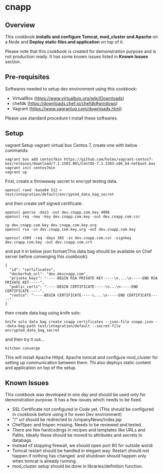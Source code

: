 # cnapp

## Overview

This cookbook **installs and configure Tomcat, mod_cluster and Apache** on a Node and **Deploy static files and application**  on top of it.

Please note that this cookbook is created for demonstration purpose and is not production ready. It has some known issues listed in **Known Issues** section.

## Pre-requisites
Softwares needed to setup dev environment using this cookbook:
* VirtualBox (https://www.virtualbox.org/wiki/Downloads)
* chefdk (https://downloads.chef.io/chefdk#windows)
* Vagrant (https://www.vagrantup.com/downloads.html)

Please use standard procedure t install these softwares.

## Setup

vagrant Setup
vagrant virtual box Centos 7, create one with below commands:
```
vagrant box add centos7min https://github.com/holms/vagrant-centos7-box/releases/download/7.1.1503.001/CentOS-7.1.1503-x86_64-netboot.box
vagrant init centos7min
vagrant up
```

First, create a throwaway secret to encrypt testing data.
```
openssl rand -base64 512 > test/integration/default/encrypted_data_bag_secret
```
and then create self signed certificate:
```
openssl genrsa -des3 -out dev.cnapp.com.key 4096
openssl req -new -key dev.cnapp.com.key -out dev.cnapp.com.csr

cp dev.cnapp.com.key dev.cnapp.com.key.org
openssl rsa -in dev.cnapp.com.key.org -out dev.cnapp.com.key

openssl x509 -req -days 365 -in dev.cnapp.com.csr -signkey dev.cnapp.com.key -out dev.cnapp.com.crt

```

and put it in below json format(This data bag should be available on Chef server before converging this cookbook):
```
{
  "id": "certificates",
  "dockerhub_url": "dev.devcnapp.com",
  "private_keys": "-----BEGIN RSA PRIVATE KEY-----\n....\n-----END RSA PRIVATE KEY-----",
  "public_certs": "-----BEGIN CERTIFICATE-----\n...\n-----END CERTIFICATE-----",
  "rootca": "-----BEGIN CERTIFICATE-----\....\n-----END CERTIFICATE-----"
}

```
then create data bag using knife solo:

```
knife solo data bag create cnapp certificates --json-file cnapp.json --data-bag-path test/integration/default --secret-file encrypted_data_bag_secret
```

and then try it out...

```
kitchen converge
```
This will install Apache Httpd, Apache tomcat and configure mod_cluster for setting up communication between them.
Thi also deploys static content and application on top of the setup.

## Known Issues
This cookbook was developed in one day and should be used only for demonstration purpose. It has a few issues which needs to be fixed.
* SSL Certificate not configured in Code yet. (This should be configured in cookbook before using it for even Dev environment)
* "/" url should be redirected to /cmpanyNews/index.jsp
* ChefSpec and Inspec missing. Needs to be reviewed and tested.
* There are few hardcodings in recipes and templates like URLs and Paths. Ideally these should be moved to attributes and secrets to databags.
* Instead of stopping firewall, we should open port 80 for outside world.
* Tomcat restart should be handled in elegant way. Restart should not happen if nothing has changed. and shutdown should happen only when tomcat is already running.
* mod_cluster setup should be done in libraries/definition function.
